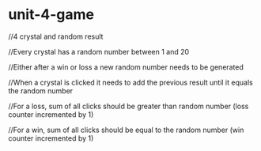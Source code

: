 # unit-4-game

//4 crystal and random result


//Every crystal has a random number between 1 and 20



//Either after a win or loss a new random number needs to be generated



//When a crystal is clicked it needs to add the previous result until it equals the random number



//For a loss, sum of all clicks should be greater than random number (loss counter incremented by 1)



//For a win, sum of all clicks should be equal to the random number (win counter incremented by 1)